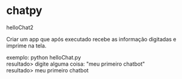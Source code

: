 # chatpy
helloChat2

Criar um app que após executado recebe as informação digitadas e imprime na tela. 

exemplo: python helloChat.py  
resultado> digite alguma coisa: "meu primeiro chatbot"  
resultado> meu primeiro chatbot  


